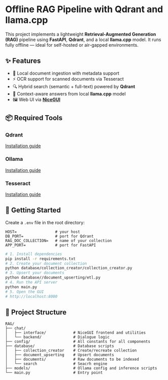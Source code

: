 # Offline RAG Pipeline with Qdrant and llama.cpp

This project implements a lightweight **Retrieval-Augmented Generation (RAG)** pipeline using **FastAPI**, **Qdrant**, and a local **llama.cpp** model. It runs fully offline — ideal for self-hosted or air-gapped environments.

## ✨ Features

- 📄 Local document ingestion with metadata support
- ⚡ OCR support for scanned documents via Tesseract
- 🔍 Hybrid search (semantic + full-text) powered by **Qdrant**
- 🧠 Context-aware answers from local **llama.cpp** model
- 🖼️ Web UI via **[NiceGUI](https://nicegui.io/)**

## 📦 Required Tools

### Qdrant
[Installation guide](https://qdrant.tech/documentation/guides/installation/)

### Ollama
[Installation guide](https://apxml.com/courses/getting-started-local-llms/chapter-4-running-first-local-llm/setting-up-ollama)

### Tesseract
[Installation guide](https://builtin.com/articles/python-tesseract)

## 🚀 Getting Started
Create a `.env` file in the root directory:

```
HOST=                 # your host
DB_PORT=              # port for Qdrant
RAG_DOC_COLLECTION=   # name of your collection
APP_PORT=             # port for FastAPI
```

```bash
# 1. Install dependencies
pip install -r requirements.txt
# 2. Create your document collection
python database/collection_creator/collection_creator.py
# 3. Upsert your documents
python database//document_upserting/etl.py
# 4. Run the API server
python main.py
# 5. Open the GUI
# http://localhost:8000
```

## 📂 Project Structure
```
RAG/
├── chat/
│   ├── interface/            # NiceGUI frontend and utilities
│   └── backend/              # Dialogue logic
├── config/                   # All constants for all components
├── database/                 # Database scripts
│   ├── collection_creator    # Create/recreate collection
│   ├── document_upserting    # Upsert documents
│   ├── documents/            # Raw documents to be indexed
│   └── search                # Seacrh engine
├── models/                   # Ollama config and inference scripts
└── main.py                   # Entry point
```
